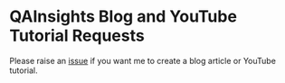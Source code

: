 # QAInsights Blog and YouTube Tutorial Requests

Please raise an [issue](https://github.com/QAInsights/Blog-YouTube-Requests/issues) if you want me to create a blog article or YouTube tutorial.
